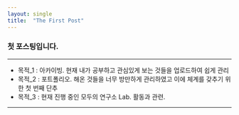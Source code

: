 ```yaml
---
layout: single
title:  "The First Post"
---
```


### 첫 포스팅입니다.

---
* 목적_1 : 아카이빙. 현재 내가 공부하고 관심있게 보는 것들을 업로드하여 쉽게 관리
* 목적_2 : 포트폴리오. 해온 것들을 너무 방만하게 관리하였고 이에 체계를 갖추기 위한 첫 번째 단추
* 목적_3 : 현재 진행 중인 모두의 연구소 Lab. 활동과 관련.
----
